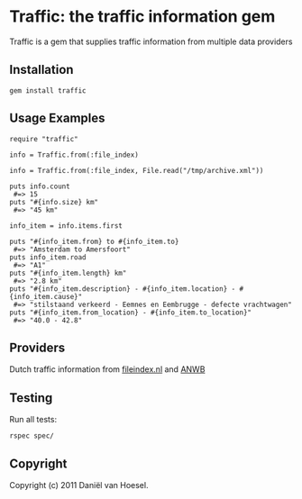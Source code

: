 Traffic: the traffic information gem
====================================

Traffic is a gem that supplies traffic information from multiple data providers

Installation
------------
	gem install traffic

Usage Examples
--------------
	require "traffic"

	info = Traffic.from(:file_index)
	
	info = Traffic.from(:file_index, File.read("/tmp/archive.xml"))
	
	puts info.count
	 #=> 15
	puts "#{info.size} km"
	 #=> "45 km"

	info_item = info.items.first
	
	puts "#{info_item.from} to #{info_item.to}
	 #=> "Amsterdam to Amersfoort"
	puts info_item.road
	 #=> "A1"
	puts "#{info_item.length} km"
	 #=> "2.8 km"
	puts "#{info_item.description} - #{info_item.location} - #{info_item.cause}"
	 #=> "stilstaand verkeerd - Eemnes en Eembrugge - defecte vrachtwagen"
	puts "#{info_item.from_location} - #{info_item.to_location}"
	 #=> "40.0 - 42.8"
 	 
Providers
---------
Dutch traffic information from [fileindex.nl](http://www.fileindex.nl/) and [ANWB](http://www.anwb.nl)

Testing
-------
Run all tests:

	rspec spec/

Copyright
---------
Copyright (c) 2011 Daniël van Hoesel.